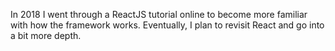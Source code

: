 In 2018 I went through a ReactJS tutorial online to become more familiar with how the framework works. Eventually, I plan to revisit React and go into a bit more depth.
